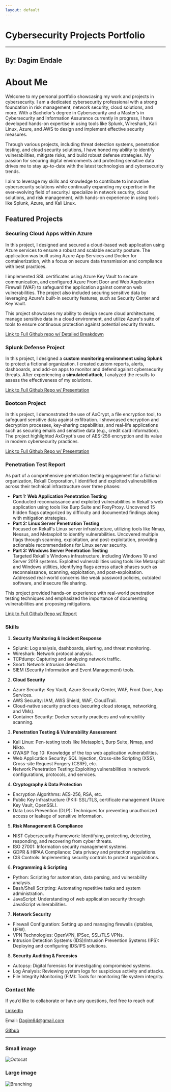 ```yaml
---
layout: default
---
```

# Cybersecurity Projects Portfolio
---
## By: Dagim Endale
# About Me
Welcome to my personal portfolio showcasing my work and projects in cybersecurity. I am a dedicated cybersecurity professional with a strong foundation in risk management, network security, cloud solutions, and more. With a Bachelor’s degree in Cybersecurity and a Master’s in Cybersecurity and Information Assurance currently in progress, I have developed hands-on expertise in using tools like Splunk, Wireshark, Kali Linux, Azure, and AWS to design and implement effective security measures.

Through various projects, including threat detection systems, penetration testing, and cloud security solutions, I have honed my ability to identify vulnerabilities, mitigate risks, and build robust defense strategies. My passion for securing digital environments and protecting sensitive data drives me to stay up-to-date with the latest technologies and cybersecurity trends.

I aim to leverage my skills and knowledge to contribute to innovative cybersecurity solutions while continually expanding my expertise in the ever-evolving field of security.I specialize in network security, cloud solutions, and risk management, with hands-on experience in using tools like Splunk, Azure, and Kali Linux.

## Featured Projects

### Securing Cloud Apps within Azure
In this project, I designed and secured a cloud-based web application using Azure services to ensure a robust and scalable security posture. The application was built using Azure App Services and Docker for containerization, with a focus on secure data transmission and compliance with best practices.

I implemented SSL certificates using Azure Key Vault to secure communication, and configured Azure Front Door and Web Application Firewall (WAF) to safeguard the application against common web vulnerabilities. The project also included securing sensitive data by leveraging Azure's built-in security features, such as Security Center and Key Vault.

This project showcases my ability to design secure cloud architectures, manage sensitive data in a cloud environment, and utilize Azure's suite of tools to ensure continuous protection against potential security threats.

[Link to Full Github repo w/ Detailed Breakdown](https://github.com/dagimendale/Securing-Cloud-Apps-within-Azure)


### Splunk Defense Project
In this project, I designed a **custom monitoring environment using Splunk** to protect a fictional organization. I created custom reports, alerts, dashboards, and add-on apps to monitor and defend against cybersecurity threats. After experiencing a **simulated attack**, I analyzed the results to assess the effectiveness of my solutions.

[Link to Full Github Repo w/ Presentation](https://github.com/dagimendale/Splunk)

### Bootcon Project
In this project, I demonstrated the use of AxCrypt, a file encryption tool, to safeguard sensitive data against exfiltration. I showcased encryption and decryption processes, key-sharing capabilities, and real-life applications such as securing emails and sensitive data (e.g., credit card information). The project highlighted AxCrypt's use of AES-256 encryption and its value in modern cybersecurity practices.

[Link to Full Github Repo w/ Presentation](https://github.com/dagimendale/BootCon)

### Penetration Test Report
As part of a comprehensive penetration testing engagement for a fictional organization, Rekall Corporation, I identified and exploited vulnerabilities across their technical infrastructure over three phases:
- **Part 1: Web Application Penetration Testing**  
  Conducted reconnaissance and exploited vulnerabilities in Rekall's web application using tools like Burp Suite and FoxyProxy. Uncovered 15 hidden flags categorized by difficulty and documented findings along with mitigation strategies.
- **Part 2: Linux Server Penetration Testing**  
  Focused on Rekall's Linux server infrastructure, utilizing tools like Nmap, Nessus, and Metasploit to identify vulnerabilities. Uncovered multiple flags through scanning, exploitation, and post-exploitation, providing actionable recommendations for Linux server security.
- **Part 3: Windows Server Penetration Testing**  
  Targeted Rekall's Windows infrastructure, including Windows 10 and Server 2019 systems. Exploited vulnerabilities using tools like Metasploit and Windows utilities, identifying flags across attack phases such as reconnaissance, scanning, exploitation, and post-exploitation. Addressed real-world concerns like weak password policies, outdated software, and insecure file sharing.

This project provided hands-on experience with real-world penetration testing techniques and emphasized the importance of documenting vulnerabilities and proposing mitigations.

[Link to Full Github Repo w/ Report](https://github.com/dagimendale/PenTest)


### Skills

1. **Security Monitoring & Incident Response**
- Splunk: Log analysis, dashboards, alerting, and threat monitoring.
- Wireshark: Network protocol analysis.
- TCPdump: Capturing and analyzing network traffic.
- Snort: Network intrusion detection.
- SIEM (Security Information and Event Management) tools.

  
2. **Cloud Security**
- Azure Security: Key Vault, Azure Security Center, WAF, Front Door, App Services.
- AWS Security: IAM, AWS Shield, WAF, CloudTrail.
- Cloud-native security practices (securing cloud storage, networking, and VMs).
- Container Security: Docker security practices and vulnerability scanning.


3. **Penetration Testing & Vulnerability Assessment**
- Kali Linux: Pen-testing tools like Metasploit, Burp Suite, Nmap, and Nikto.
- OWASP Top 10: Knowledge of the top web application vulnerabilities.
- Web Application Security: SQL Injection, Cross-site Scripting (XSS), Cross-site Request Forgery (CSRF), etc.
- Network Penetration Testing: Exploiting vulnerabilities in network configurations, protocols, and services.


4. **Cryptography & Data Protection**
- Encryption Algorithms: AES-256, RSA, etc.
- Public Key Infrastructure (PKI): SSL/TLS, certificate management (Azure Key Vault, OpenSSL).
- Data Loss Prevention (DLP): Techniques for preventing unauthorized access or leakage of sensitive information.

  
5. **Risk Management & Compliance**
- NIST Cybersecurity Framework: Identifying, protecting, detecting, responding, and recovering from cyber threats.
- ISO 27001: Information security management systems.
- GDPR & HIPAA Compliance: Data privacy and protection regulations.
- CIS Controls: Implementing security controls to protect organizations.

  
6. **Programming & Scripting**
- Python: Scripting for automation, data parsing, and vulnerability analysis.
- Bash/Shell Scripting: Automating repetitive tasks and system administration.
- JavaScript: Understanding of web application security through JavaScript vulnerabilities.

  
7. **Network Security**
- Firewall Configuration: Setting up and managing firewalls (iptables, UFW).
- VPN Technologies: OpenVPN, IPSec, SSL/TLS VPNs.
- Intrusion Detection Systems (IDS)/Intrusion Prevention Systems (IPS): Deploying and configuring IDS/IPS solutions.

  
8. **Security Auditing & Forensics**
- Autopsy: Digital forensics for investigating compromised systems.
- Log Analysis: Reviewing system logs for suspicious activity and attacks.
- File Integrity Monitoring (FIM): Tools for monitoring file system integrity.
  
  
### Contact Me

If you’d like to collaborate or have any questions, feel free to reach out!

[LinkedIn](https://www.linkedin.com/in/dagim-endale)

Email: Dagim64@gmail.com

[Github](https://github.com/dagimendale)

---



### Small image

![Octocat](https://github.githubassets.com/images/icons/emoji/octocat.png)

### Large image

![Branching](https://guides.github.com/activities/hello-world/branching.png)


